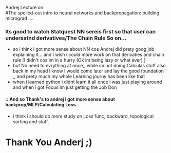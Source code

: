 Andrej Lecture on:  
#The spelled-out intro to neural networks and backpropagation: building micrograd
....

### Its good to watch Statquest NN sereis first so that user can undersatnd derivatives/The Chain Rule So on...

  * so i think i got more sense about NN cos Andrej did prety goog job explaining it... and i wish i could more work on that
    derivaties and chain rule [I didn't cos im in a hurry (Ok im being lazy or what ever) ]
  * but No need to evrything at once,, while im not doing Calculas stuff also back in my head i know
    i would come later and lay the good foundation ,, and prety much my whole Learning journy has been like that
  * when i learned python i didnt learn it all once i was just playing around and when i got Focus im just getting the Job Don

#### :: And so Thank's to andrej i got more sense about backprop/MLP/Calculating Loss
  
  * i think i should do more study on Loss func, backward, topological sorting and stuff.

# Thank You Anderj ;)
